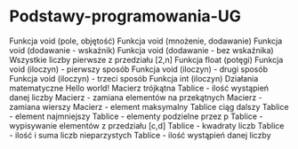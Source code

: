 # Podstawy-programowania-UG

Funkcja void (pole, objętość)
Funkcja void (mnożenie, dodawanie)
Funkcja void (dodawanie - wskaźnik)
Funkcja void (dodawanie - bez wskaźnika)
Wszystkie liczby pierwsze z przedziału [2,n]
Funkcja float (potęgi)
Funkcja void (iloczyn) - pierwszy sposób
Funkcja void (iloczyn) - drugi sposób
Funkcja void (iloczyn) - trzeci sposób
Funkcja int (iloczyn)
Działania matematyczne
Hello world!
Macierz trójkątna
Tablice - ilość wystąpień danej liczby
Macierz - zamiana elementów na przekątnych
Macierz - zamiana wierszy
Macierz - element maksymalny
Tablice ciąg dalszy
Tablice - element najmniejszy
Tablice - elementy podzielne przez p
Tablice - wypisywanie elementów z przedziału [c,d]
Tablice - kwadraty liczb
Tablice - ilość i suma liczb nieparzystych
Tablice - ilość wystąpień danej liczby
